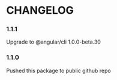 CHANGELOG
=========

### 1.1.1
Upgrade to @angular/cli 1.0.0-beta.30

### 1.1.0
Pushed this package to public github repo
